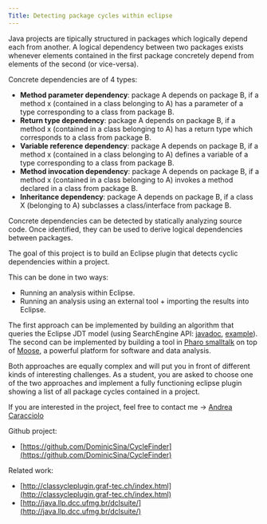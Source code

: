 ```yaml
---
Title: Detecting package cycles within eclipse
---
```


Java projects are tipically structured in packages which logically depend each from another. 
A logical dependency between two packages exists whenever elements contained in the first package concretely depend from elements of the second (or vice-versa). 

Concrete dependencies are of 4 types: 

-  **Method parameter dependency**: package A depends on package B, if a method x (contained in a class belonging to A) has a parameter of a type corresponding to a class from package B. 
-  **Return type dependency**: package A depends on package B, if a method x (contained in a class belonging to A) has a return type which corresponds to a class from package B. 
-  **Variable reference dependency**: package A depends on package B, if a method x (contained in a class belonging to A) defines a variable of a type corresponding to a class from package B. 
-  **Method invocation dependency**: package A depends on package B, if a method x (contained in a class belonging to A) invokes a method declared in a class from package B. 
-  **Inheritance dependency**: package A depends on package B, if a class X (belonging to A) subclasses a class/interface from package B. 

Concrete dependencies can be detected by statically analyzing source code.
Once identified, they can be used to derive logical dependencies between packages. 

The goal of this project is to build an Eclipse plugin that detects cyclic dependencies within a project. 

This can be done in two ways: 

-  Running an analysis within Eclipse. 
-  Running an analysis using an external tool \+ importing the results into Eclipse. 

The first approach can be implemented by building an algorithm that queries the Eclipse JDT model (using SearchEngine API: [javadoc](http://help.eclipse.org/helios/nftopic/org.eclipse.jdt.doc.isv/reference/api/org/eclipse/jdt/core/search/SearchEngine.html), [example](http://www.programcreek.com/2012/05/eclipse-jdt-tutorial-find-all-references-of-a-method/)). 
The second can be implemented by building a tool in [Pharo smalltalk](http://www.pharo-project.org/home) on top of [Moose](http://www.moosetechnology.org/), a powerful platform for software and data analysis. 

Both approaches are equally complex and will put you in front of different kinds of interesting challenges. 
As a student, you are asked to choose one of the two approaches and implement a fully functioning eclipse plugin showing a list of all package cycles contained in a project. 

If you are interested in the project, feel free to contact me -> 
[Andrea Caracciolo](%base_url%/staff/Caracciolo)

Github project: 

-  [https://github.com/DominicSina/CycleFinder](https://github.com/DominicSina/CycleFinder)

Related work: 

-  [http://classycleplugin.graf-tec.ch/index.html](http://classycleplugin.graf-tec.ch/index.html)
-  [http://java.llp.dcc.ufmg.br/dclsuite/](http://java.llp.dcc.ufmg.br/dclsuite/)
